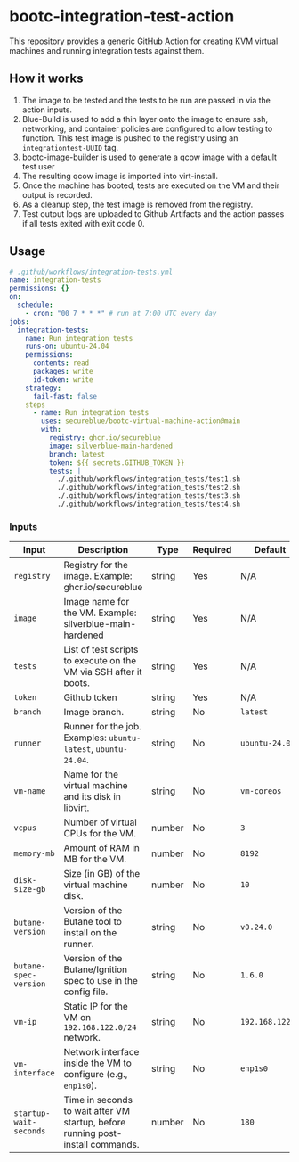 # bootc-integration-test-action

This repository provides a generic GitHub Action for creating KVM virtual machines and running integration tests against them.

## How it works

1. The image to be tested and the tests to be run are passed in via the action inputs.
2. Blue-Build is used to add a thin layer onto the image to ensure ssh, networking, and container policies are configured to allow testing to function. This test image is pushed to the registry using an `integrationtest-UUID` tag.
3. bootc-image-builder is used to generate a qcow image with a default test user
4. The resulting qcow image is imported into virt-install.
5. Once the machine has booted, tests are executed on the VM and their output is recorded.
6. As a cleanup step, the test image is removed from the registry. 
7. Test output logs are uploaded to Github Artifacts and the action passes if all tests exited with exit code 0.

## Usage

```yaml
# .github/workflows/integration-tests.yml
name: integration-tests
permissions: {}
on:
  schedule:
    - cron: "00 7 * * *" # run at 7:00 UTC every day 
jobs:
  integration-tests:
    name: Run integration tests
    runs-on: ubuntu-24.04
    permissions:
      contents: read
      packages: write
      id-token: write
    strategy:
      fail-fast: false 
    steps
      - name: Run integration tests
        uses: secureblue/bootc-virtual-machine-action@main
        with:          
          registry: ghcr.io/secureblue
          image: silverblue-main-hardened
          branch: latest
          token: ${{ secrets.GITHUB_TOKEN }}
          tests: |
            ./.github/workflows/integration_tests/test1.sh
            ./.github/workflows/integration_tests/test2.sh
            ./.github/workflows/integration_tests/test3.sh
            ./.github/workflows/integration_tests/test4.sh
```

### Inputs

| Input                  | Description                                                                    | Type   | Required | Default         |
| ---------------------- | ------------------------------------------------------------------------------ | ------ | -------- | --------------- |
| `registry`             | Registry for the image. Example: ghcr.io/secureblue                            | string | Yes      | N/A             |
| `image`                | Image name for the VM. Example: silverblue-main-hardened                       | string | Yes      | N/A             |
| `tests`                | List of test scripts to execute on the VM via SSH after it boots.              | string | Yes      | N/A             |
| `token`                | Github token                                                                   | string | Yes      | N/A             |
| `branch`               | Image branch.                                                                  | string | No       | `latest`        |
| `runner`               | Runner for the job. Examples: `ubuntu-latest`, `ubuntu-24.04`.                 | string | No       | `ubuntu-24.04`  |
| `vm-name`              | Name for the virtual machine and its disk in libvirt.                          | string | No       | `vm-coreos`     |
| `vcpus`                | Number of virtual CPUs for the VM.                                             | number | No       | `3`             |
| `memory-mb`            | Amount of RAM in MB for the VM.                                                | number | No       | `8192`          |
| `disk-size-gb`         | Size (in GB) of the virtual machine disk.                                      | number | No       | `10`            |
| `butane-version`       | Version of the Butane tool to install on the runner.                           | string | No       | `v0.24.0`       |
| `butane-spec-version`  | Version of the Butane/Ignition spec to use in the config file.                 | string | No       | `1.6.0`         |
| `vm-ip`                | Static IP for the VM on `192.168.122.0/24` network.                            | string | No       | `192.168.122.2` |
| `vm-interface`         | Network interface inside the VM to configure (e.g., `enp1s0`).                 | string | No       | `enp1s0`        |
| `startup-wait-seconds` | Time in seconds to wait after VM startup, before running post-install commands.| number | No       | `180`           |
